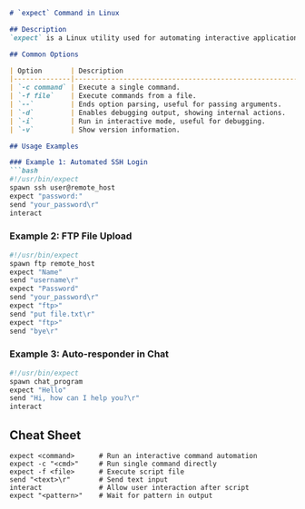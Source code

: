 ```markdown
# `expect` Command in Linux

## Description
`expect` is a Linux utility used for automating interactive applications. It scripts interactions by waiting for specific strings and sending programmed responses, making it ideal for tasks like automatic password entries and testing terminal applications.

## Common Options

| Option       | Description                                              |
|--------------|----------------------------------------------------------|
| `-c command` | Execute a single command.                                |
| `-f file`    | Execute commands from a file.                            |
| `--`         | Ends option parsing, useful for passing arguments.       |
| `-d`         | Enables debugging output, showing internal actions.      |
| `-i`         | Run in interactive mode, useful for debugging.           |
| `-v`         | Show version information.                                |

## Usage Examples

### Example 1: Automated SSH Login
```bash
#!/usr/bin/expect
spawn ssh user@remote_host
expect "password:"
send "your_password\r"
interact
```

### Example 2: FTP File Upload
```bash
#!/usr/bin/expect
spawn ftp remote_host
expect "Name"
send "username\r"
expect "Password"
send "your_password\r"
expect "ftp>"
send "put file.txt\r"
expect "ftp>"
send "bye\r"
```

### Example 3: Auto-responder in Chat
```bash
#!/usr/bin/expect
spawn chat_program
expect "Hello"
send "Hi, how can I help you?\r"
interact
```

## Cheat Sheet
```plaintext
expect <command>      # Run an interactive command automation
expect -c "<cmd>"     # Run single command directly
expect -f <file>      # Execute script file
send "<text>\r"       # Send text input
interact              # Allow user interaction after script
expect "<pattern>"    # Wait for pattern in output
```
```
